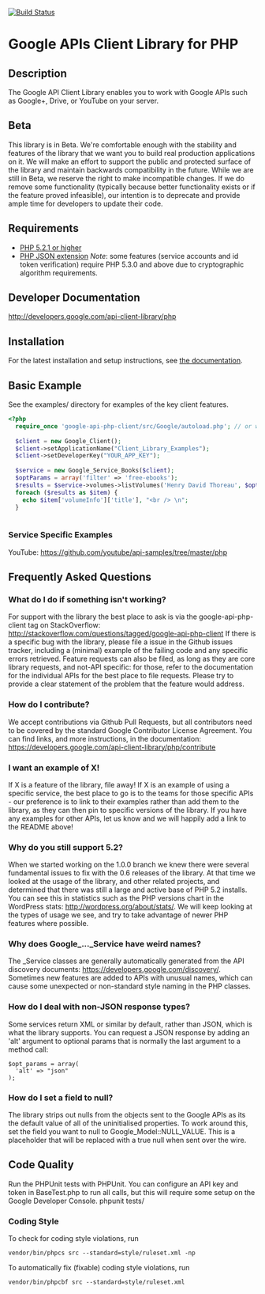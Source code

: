 [![Build Status](https://travis-ci.org/google/google-api-php-client.svg)](https://travis-ci.org/google/google-api-php-client)
# Google APIs Client Library for PHP #
## Description ##
The Google API Client Library enables you to work with Google APIs such as Google+, Drive, or YouTube on your server.
## Beta ##
This library is in Beta. We're comfortable enough with the stability and features of the library that we want you to build real production applications on it. We will make an effort to support the public and protected surface of the library and maintain backwards compatibility in the future. While we are still in Beta, we reserve the right to make incompatible changes. If we do remove some functionality (typically because better functionality exists or if the feature proved infeasible), our intention is to deprecate and provide ample time for developers to update their code.
## Requirements ##
* [PHP 5.2.1 or higher](http://www.php.net/)
* [PHP JSON extension](http://php.net/manual/en/book.json.php)
*Note*: some features (service accounts and id token verification) require PHP 5.3.0 and above due to cryptographic algorithm requirements. 
## Developer Documentation ##
http://developers.google.com/api-client-library/php
## Installation ##
For the latest installation and setup instructions, see [the documentation](https://developers.google.com/api-client-library/php/start/installation).
## Basic Example ##
See the examples/ directory for examples of the key client features.
```PHP
<?php
  require_once 'google-api-php-client/src/Google/autoload.php'; // or wherever autoload.php is located
  
  $client = new Google_Client();
  $client->setApplicationName("Client_Library_Examples");
  $client->setDeveloperKey("YOUR_APP_KEY");
  
  $service = new Google_Service_Books($client);
  $optParams = array('filter' => 'free-ebooks');
  $results = $service->volumes->listVolumes('Henry David Thoreau', $optParams);
  foreach ($results as $item) {
    echo $item['volumeInfo']['title'], "<br /> \n";
  }
  
```
### Service Specific Examples ###
YouTube: https://github.com/youtube/api-samples/tree/master/php
## Frequently Asked Questions ##
### What do I do if something isn't working? ###
For support with the library the best place to ask is via the  google-api-php-client tag on StackOverflow: http://stackoverflow.com/questions/tagged/google-api-php-client
If there is a specific bug with the library, please file a issue in the Github issues tracker, including a (minimal) example of the failing code and any specific errors retrieved. Feature requests can also be filed, as long as they are core library requests, and not-API specific: for those, refer to the documentation for the individual APIs for the best place to file requests. Please try to provide a clear statement of the problem that the feature would address.
### How do I contribute? ###
We accept contributions via Github Pull Requests, but all contributors need to be covered by the standard Google Contributor License Agreement. You can find links, and more instructions, in the documentation: https://developers.google.com/api-client-library/php/contribute
### I want an example of X! ### 
If X is a feature of the library, file away! If X is an example of using a specific service, the best place to go is to the teams for those specific APIs - our preference is to link to their examples rather than add them to the library, as they can then pin to specific versions of the library. If you have any examples for other APIs, let us know and we will happily add a link to the README above!
### Why do you still support 5.2? ###
When we started working on the 1.0.0 branch we knew there were several fundamental issues to fix with the 0.6 releases of the library. At that time we looked at the usage of the library, and other related projects, and determined that there was still a large and active base of PHP 5.2 installs. You can see this in statistics such as the PHP versions chart in the WordPress stats: http://wordpress.org/about/stats/. We will keep looking at the types of usage we see, and try to take advantage of newer PHP features where possible.
### Why does Google_..._Service have weird names? ###
The _Service classes are generally automatically generated from the API discovery documents: https://developers.google.com/discovery/. Sometimes new features are added to APIs with unusual names, which can cause some unexpected or non-standard style naming in the PHP classes. 
### How do I deal with non-JSON response types? ###
Some services return XML or similar by default, rather than JSON, which is what the library supports. You can request a JSON response by adding an 'alt' argument to optional params that is normally the last argument to a method call:
```
$opt_params = array(
  'alt' => "json"
);
```
### How do I set a field to null? ###
The library strips out nulls from the objects sent to the Google APIs as its the default value of all of the uninitialised properties. To work around this, set the field you want to null to Google_Model::NULL_VALUE. This is a placeholder that will be replaced with a true null when sent over the wire.
## Code Quality ##
Run the PHPUnit tests with PHPUnit. You can configure an API key and token in BaseTest.php to run all calls, but this will require some setup on the Google Developer Console.
    phpunit tests/
### Coding Style
To check for coding style violations, run
```
vendor/bin/phpcs src --standard=style/ruleset.xml -np 
```
To automatically fix (fixable) coding style violations, run  
```
vendor/bin/phpcbf src --standard=style/ruleset.xml
```
